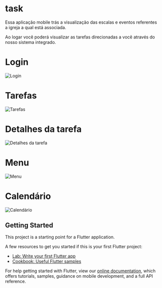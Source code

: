# task

Essa aplicação mobile trás a visualização das escalas e eventos referentes a igreja a qual está associada.

Ao logar você poderá visualizar as tarefas direcionadas a você através do nosso sistema integrado.

# Login
![Login](https://user-images.githubusercontent.com/74786258/138012137-25c453df-fc93-4e24-a67d-58a1e3c41204.jpeg)

# Tarefas
![Tarefas](https://user-images.githubusercontent.com/74786258/138012133-e5a3030d-531b-4e5c-828a-6ec53282283e.jpeg)

# Detalhes da tarefa
![Detalhes da tarefa](https://user-images.githubusercontent.com/74786258/138012136-6c9909f6-5946-49e1-b57c-6d0f70c36b9c.jpeg)

# Menu
![Menu](https://user-images.githubusercontent.com/74786258/138012394-4948fc28-a2ac-4487-a959-219bc40c4424.jpeg)

# Calendário
![Calendário](https://user-images.githubusercontent.com/74786258/138012200-33b22481-e5f9-4e8f-8a73-28083ee61123.jpeg)

## Getting Started

This project is a starting point for a Flutter application.

A few resources to get you started if this is your first Flutter project:

- [Lab: Write your first Flutter app](https://flutter.dev/docs/get-started/codelab)
- [Cookbook: Useful Flutter samples](https://flutter.dev/docs/cookbook)

For help getting started with Flutter, view our
[online documentation](https://flutter.dev/docs), which offers tutorials,
samples, guidance on mobile development, and a full API reference.
